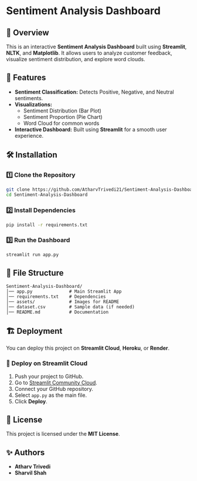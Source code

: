 # Sentiment Analysis Dashboard

## 📌 Overview
This is an interactive **Sentiment Analysis Dashboard** built using **Streamlit**, **NLTK**, and **Matplotlib**. It allows users to analyze customer feedback, visualize sentiment distribution, and explore word clouds.

## 🚀 Features
- **Sentiment Classification:** Detects Positive, Negative, and Neutral sentiments.
- **Visualizations:** 
  - Sentiment Distribution (Bar Plot)
  - Sentiment Proportion (Pie Chart)
  - Word Cloud for common words
- **Interactive Dashboard:** Built using **Streamlit** for a smooth user experience.

## 🛠️ Installation

### 1️⃣ Clone the Repository
```bash
git clone https://github.com/AtharvTrivedi21/Sentiment-Analysis-Dashboard.git
cd Sentiment-Analysis-Dashboard
```

### 2️⃣ Install Dependencies
```bash
pip install -r requirements.txt
```

### 3️⃣ Run the Dashboard
```bash
streamlit run app.py
```

## 📂 File Structure
```
Sentiment-Analysis-Dashboard/
│── app.py              # Main Streamlit App
│── requirements.txt    # Dependencies
│── assets/             # Images for README
│── dataset.csv         # Sample data (if needed)
│── README.md           # Documentation
```

## 🏗️ Deployment
You can deploy this project on **Streamlit Cloud**, **Heroku**, or **Render**.

### 📌 Deploy on Streamlit Cloud
1. Push your project to GitHub.
2. Go to [Streamlit Community Cloud](https://share.streamlit.io/).
3. Connect your GitHub repository.
4. Select `app.py` as the main file.
5. Click **Deploy**.

## 📜 License
This project is licensed under the **MIT License**.

## ✨ Authors
- **Atharv Trivedi**
- **Sharvil Shah** 
